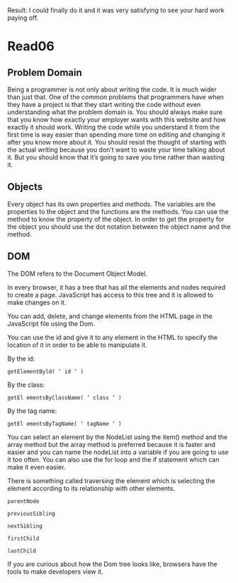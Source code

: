 Result: I could finally do it and it was very satisfying to see your hard work paying off.

# Read06
## Problem Domain
Being a programmer is not only about writing the code. It is much wider than just that. One of the common problems that programmers have when they have a project is that they start writing the code without even understanding what the problem domain is. You should always make sure that you know how exactly your employer wants with this website and how exactly it should work. Writing the code while you understand it from the first time is way easier than spending more time on editing and changing it after you know more about it. You should resist the thought of starting with the actual writing because you don’t want to waste your time talking about it. But you should know that it’s going to save you time rather than wasting it.
## Objects
Every object has its own properties and methods. The variables are the properties to the object and the functions are the methods.
You can use the method to know the property of the object. In order to get the property for the object you should use the dot notation between the object name and the method.
## DOM
The DOM refers to the Document Object Model.

In every browser, it has a tree that has all the elements and nodes required to create a page. JavaScript has access to this tree and it is allowed to make changes on it.

You can add, delete, and change elements from the HTML page in the JavaScript file using the Dom.

You can use the id and give it to any element in the HTML to specify the location of it in order to be able to manipulate it.

By the id:

 `getElementByld( ‘ id ‘ )`
 
By the class:

`getEl ementsByClassName( ‘ class ‘ )`

By the tag name:

`getEl ementsByTagName( ‘ tagName ‘ )`

You can select an element by the NodeList using the item() method and the array method but the array method is preferred because it is faster and easier and you can name the nodeList into a variable if you are going to use it too often. You can also use the for loop and the if statement which can make it even easier.

There is something called traversing the element which is selecting the element according to its relationship with other elements.

`parentNode`

`previousSibling` 

`nextSibling`

`firstChild`

 `lastChild`
 
If you are curious about how the Dom tree looks like, browsers have the tools to make developers view it. 
